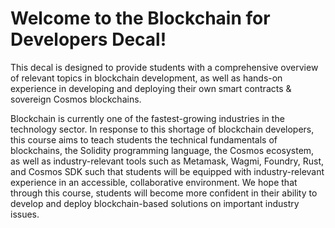 # Welcome to the Blockchain for Developers Decal!

This decal is designed to provide students with a comprehensive overview of relevant topics in blockchain development, as well as hands-on experience in developing and deploying their own smart contracts & sovereign Cosmos blockchains.

Blockchain is currently one of the fastest-growing industries in the technology sector. In response to this shortage of blockchain developers, this course aims to teach students the technical fundamentals of blockchains, the Solidity programming language, the Cosmos ecosystem, as well as industry-relevant tools such as Metamask, Wagmi, Foundry, Rust, and Cosmos SDK such that students will be equipped with industry-relevant experience in an accessible, collaborative environment. We hope that through this course, students will become more confident in their ability to develop and deploy blockchain-based solutions on important industry issues.


